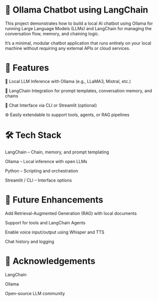 # 🤖 Ollama Chatbot using LangChain
This project demonstrates how to build a local AI chatbot using Ollama for running Large Language Models (LLMs) and LangChain for managing the conversation flow, memory, and chaining logic.

It’s a minimal, modular chatbot application that runs entirely on your local machine without requiring any external APIs or cloud services.

# 📌 Features
🧠 Local LLM Inference with Ollama (e.g., LLaMA3, Mistral, etc.)

🔗 LangChain Integration for prompt templates, conversation memory, and chains

💬 Chat Interface via CLI or Streamlit (optional)

⚙️ Easily extendable to support tools, agents, or RAG pipelines

# 🛠️ Tech Stack
LangChain – Chain, memory, and prompt templating

Ollama – Local inference with open LLMs

Python – Scripting and orchestration

Streamlit / CLI – Interface options

# 🔮 Future Enhancements
Add Retrieval-Augmented Generation (RAG) with local documents

Support for tools and LangChain Agents

Enable voice input/output using Whisper and TTS

Chat history and logging

# 🙏 Acknowledgements
LangChain

Ollama

Open-source LLM community

